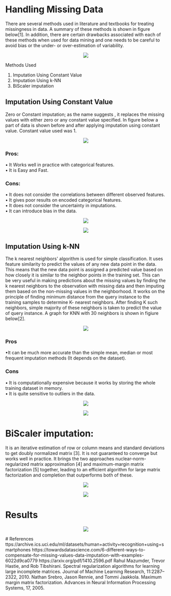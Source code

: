 # Handling Missing Data
There are several methods used in literature and textbooks for treating missingness in data. A summary of these methods is shown in figure below[1]. In addition, there are certain drawbacks associated with each of these methods when used for data mining and one needs to be careful to avoid bias or the under- or over-estimation of variability. 

<p align = "center">
<img src = "https://github.com/hahmadraza/Handling-Missing-Data-using-ML-techniques/blob/master/Images/missing%20Data%20Mechanism.jpg">
</p>

Methods Used
1) Imputation Using Constant Value
2) Imputation Using k-NN
3) BiScaler imputation
## Imputation Using Constant Value
Zero or Constant imputation; as the name suggests , it replaces the missing values with either zero or any constant value specified. In figure below a part of data is shown before and after applying imputation using constant value. Constant value used was 1.

<p align = "center">
<img src = "https://github.com/hahmadraza/Handling-Missing-Data-using-ML-techniques/blob/master/Images/Constant_Imputation.jpg">
</p>

### Pros:
• It Works well in practice with categorical features.  
• It is Easy and Fast.
### Cons:
• It does not consider the correlations between different observed features.  
• It gives poor results on encoded categorical features.  
• It does not consider the uncertainty in imputations.  
• It can introduce bias in the data.  

<p align = "center">
<img src = "https://github.com/hahmadraza/Handling-Missing-Data-using-ML-techniques/blob/master/Images/Result_Constant_Value.jpg">
</p>

<p align = "center">
<img src = "https://github.com/hahmadraza/Handling-Missing-Data-using-ML-techniques/blob/master/Images/CM_constant_vlaue.jpg">
</p>

## Imputation Using k-NN
The k nearest neighbors' algorithm is used for simple classification. It uses feature similarity to predict the values of any new data point in the data. This means that the new data point is assigned a predicted value based on how closely it is similar to the neighbor points in the training set. This can be very useful in making predictions about the missing values by finding the k nearest neighbors to the observation with missing data and then imputing them based on the non-missing values in the neighborhood.
It works on the principle of finding minimum distance from the query instance to the training samples to determine K- nearest neighbors. After finding K such neighbors, simple majority of these neighbors is taken to predict the value of query instance. A graph for KNN with 30 neighbors is shown in figiure below[2].

<p align = "center">
<img src = "https://github.com/hahmadraza/Handling-Missing-Data-using-ML-techniques/blob/master/Images/KNN_Imputation.jpg">
</p>

### Pros
•It can be much more accurate than the simple mean, median or most frequent imputation methods (It depends on the dataset).  
### Cons
• It is computationally expensive because it works by storing the whole training dataset in memory.  
• It is quite sensitive to outliers in the data.  

<p align = "center">
<img src = "https://github.com/hahmadraza/Handling-Missing-Data-using-ML-techniques/blob/master/Images/Result_KNN.jpg">
</p>

<p align = "center">
<img src = "https://github.com/hahmadraza/Handling-Missing-Data-using-ML-techniques/blob/master/Images/CM_KNN.jpg">
</p>

# BiScaler imputation: 
It is an iterative estimation of row or column means and standard deviations to get doubly normalized matrix [3]. It is not guaranteed to converge but works well in practice. It brings the two approaches nuclear-norm-regularized matrix approximation [4] and maximum-margin matrix factorization [5] together, leading to an efficient algorithm for large matrix factorization and completion that outperforms both of these.

<p align = "center">
<img src = "https://github.com/hahmadraza/Handling-Missing-Data-using-ML-techniques/blob/master/Images/Reult_Biscalar.jpg">
</p>

<p align = "center">
<img src = "https://github.com/hahmadraza/Handling-Missing-Data-using-ML-techniques/blob/master/Images/CM_Biscalar.jpg">
</p>

# Results
<p align = "center">
<img src = "https://github.com/hahmadraza/Handling-Missing-Data-using-ML-techniques/blob/master/Images/Rsults.JPG">
</p>
# References
ttps://archive.ics.uci.edu/ml/datasets/human+activity+recognition+using+smartphones  
https://towardsdatascience.com/6-different-ways-to-compensate-for-missing-values-data-imputation-with-examples-6022d9ca0779  
https://arxiv.org/pdf/1410.2596.pdf  
Rahul Mazumder, Trevor Hastie, and Rob Tibshirani. Spectral regularization algorithms for learning large incomplete matrices. Journal of Machine Learning Research, 11:2287–2322, 2010.  
Nathan Srebro, Jason Rennie, and Tommi Jaakkola. Maximum margin matrix factorization. Advances in Neural Information Processing Systems, 17, 2005.  
